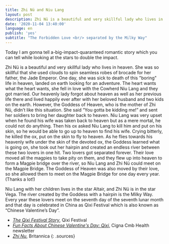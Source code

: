 ```yaml
---
title: Zhi Nü and Niu Lang
layout: post
description: Zhi Nü is a beautiful and very skillful lady who lives in heaven. She was so skillful that she used clouds to spin seamless robes of brocade for her father, the Jade Emperor.
date: '2020-11-04 13:40:00'
language: en
publish: 'yes'
subtitle: "The Forbidden Love <br/> separated by the Milky Way"
---
```

Today I am gonna tell a-big-impact-quaranteed romantic story which you can tell while looking at the stars to double the impact.  

Zhi Nü is a beautiful and very skillful lady who lives in heaven. She was so skillful that she used clouds to spin seamless robes of brocade for her father, the Jade Emperor. One day, she was sick to death of this "boring" life in heaven, landed on earth looking for an adventure. The heart wants what the heart wants, she fell in love with the Cowherd Niu Lang and they got married. Our heavenly lady forgot about heaven as well as her previous life there and lived happily ever after with her beloved husband and two kids on the earth. However, the Goddess of Heaven, who is the mother of Zhi Nü, didn’t like this situation. She said “You gotta be kidding me!” and sent her soldiers to bring her daughter back to heaven. Niu Lang was very upset when he found his wife was taken back to heaven but as a mere mortal, he could not do anything. Then his ox asked Niu Lang to kill him and put on his skin, so he would be able to go up to heaven to find his wife. Crying bitterly, he killed the ox, put on the skin to fly to heaven. As he flies towards his heavenly wife under the skin of the devoted ox, the Goddess learned what is going on, she took out her hairpin and created an endless river between these two lovers in one hit. Two lovers got separated forever. Their love moved all the magpies to take pity on them, and they flew up into heaven to form a Magpie bridge over the river, so Niu Lang and Zhi Nü could meet on the Magpie Bridge. The Goddess of Heaven was also moved by their love, so she allowed them to meet on the Magpie Bridge for one day every year. (Thanks a lot!)

Niu Lang with her children lives in the star Altair, and Zhi Nü is in the star Vega. The river created by the Goddess with a hairpin is the Milky Way. Every year these lovers meet on the seventh day of the seventh lunar month and that day is celebrated in China as Qixi Festival which is also known as “Chinese Valentine’s Day”.

+ *[The Qixi Festival Story](https://qixifestival.com/)*, Qixi Festival
+ *[Fun Facts About Chinese Valentine's Day: Qixi](https://www.cignacmb.com/newsletter/english/20150819/qixi.html)*, Cigna Cmb Health newsletter
+ *[Zhi Nu](https://www.britannica.com/topic/Zhi-Nu)*, Britannica
{: .sources}
